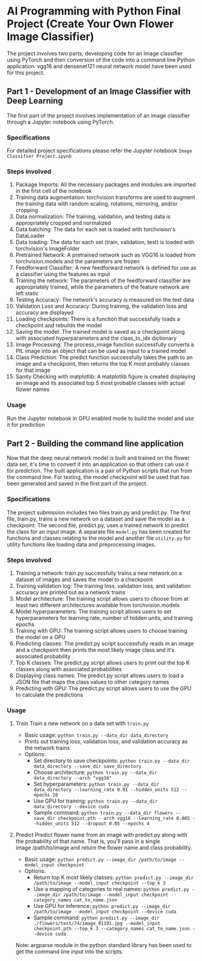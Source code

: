 # AI Programming with Python Final Project (Create Your Own Flower Image Classifier)

The project involves two parts, developing code for an image classifier using PyTorch and then conversion of the code into a command line Python application. vgg16 and densenet121 neural network model have been used for this project.

## Part 1 - Development of an Image Classifier with Deep Learning 

The first part of the project involves implementation of an image classifier through a Jupyter notebook using PyTorch.

### Specifications
For detailed project specifications please refer the Jupyter notebook ```Image Classifier Project.ipynb```

### Steps involved
1) Package Imports: All the necessary packages and modules are imported in the first cell of the notebook
2) Training data augmentation: torchvision transforms are used to augment the training data with random scaling, rotations, mirroring, and/or cropping
3) Data normalization: The training, validation, and testing data is appropriately cropped and normalized
4) Data batching: The data for each set is loaded with torchvision's DataLoader
5) Data loading: The data for each set (train, validation, test) is loaded with torchvision's ImageFolder
6) Pretrained Network: A pretrained network such as VGG16 is loaded from torchvision.models and the parameters are frozen
7) Feedforward Classifier: A new feedforward network is defined for use as a classifier using the features as input
8) Training the network: The parameters of the feedforward classifier are appropriately trained, while the parameters of the feature network are left static
9) Testing Accuracy: The network's accuracy is measured on the test data
10) Validation Loss and Accuracy: During training, the validation loss and accuracy are displayed
11) Loading checkpoints: There is a function that successfully loads a checkpoint and rebuilds the model
12) Saving the model: The trained model is saved as a checkpoint along with associated hyperparameters and the class_to_idx dictionary
13) Image Processing: The process_image function successfully converts a PIL image into an object that can be used as input to a trained model
14) Class Prediction: The predict function successfully takes the path to an image and a checkpoint, then returns the top K most probably classes for that image
15) Sanity Checking with matplotlib: A matplotlib figure is created displaying an image and its associated top 5 most probable classes with actual flower names

### Usage
Run the Jupyter notebook in GPU enabled mode to build the model and use it for prediction

## Part 2 - Building the command line application

Now that the deep neural network model is built and trained on the flower data set, it's time to convert it into an application so that others can use it for prediction. The built application is a pair of Python scripts that run from the command line. For testing, the model checkpoint will be used that has been generated and saved in the first part of the project.

### Specifications
The project submission includes two files train.py and predict.py. The first file, train.py, trains a new network on a dataset and save the model as a checkpoint. The second file, predict.py, uses a trained network to predict the class for an input image. A separate file ```model.py``` has been created for functions and classes relating to the model and another file ```utility.py``` for utility functions like loading data and preprocessing images.

### Steps involved
1) Training a network: train.py successfully trains a new network on a dataset of images and saves the model to a checkpoint
2) Training validation log: The training loss, validation loss, and validation accuracy are printed out as a network trains
3) Model architecture: The training script allows users to choose from at least two different architectures available from torchvision.models
4) Model hyperparameters: The training script allows users to set hyperparameters for learning rate, number of hidden units, and training epochs
5) Training with GPU: The training script allows users to choose training the model on a GPU
6) Predicting classes: The predict.py script successfully reads in an image and a checkpoint then prints the most likely image class and it's associated probability
7) Top K classes: The predict.py script allows users to print out the top K classes along with associated probabilities
8) Displaying class names: The predict.py script allows users to load a JSON file that maps the class values to other category names
9) Predicting with GPU: The predict.py script allows users to use the GPU to calculate the predictions

### Usage
1. Train
Train a new network on a data set with ```train.py```
    - Basic usage: ```python train.py --data_dir data_directory```
    - Prints out training loss, validation loss, and validation accuracy as the network trains
    - Options:
        - Set directory to save checkpoints: ```python train.py --data_dir data_directory --save_dir save_directory```
        - Choose architecture: ```python train.py --data_dir data_directory --arch "vgg16"```
        - Set hyperparameters: ```python train.py --data_dir data_directory --learning_rate 0.01 --hidden_units 512 --epochs 20```
        - Use GPU for training: ```python train.py --data_dir data_directory --device cuda```
        - Sample command: ```python train.py --data_dir flowers --save_dir checkpoint.pth --arch vgg16 --learning_rate 0.005 --hidden_units 512 --dropout 0.05 --epochs 4```
2. Predict
Predict flower name from an image with predict.py along with the probability of that name. That is, you'll pass in a single image /path/to/image and return the flower name and class probability.
    - Basic usage: ```python predict.py --image_dir /path/to/image --model_input checkpoint```
    - Options:
        - Return top K most likely classes: ```python predict.py --image_dir /path/to/image --model_input checkpoint --top_k 3```
        - Use a mapping of categories to real names: ```python predict.py --image_dir /path/to/image --model_input checkpoint --category_names cat_to_name.json```
        - Use GPU for inference: ```python predict.py --image_dir /path/to/image --model_input checkpoint --device cuda```
        - Sample command: ```python predict.py --image_dir ./flowers/test/74/image_01191.jpg --model_input checkpoint.pth --top_k 3 --category_names cat_to_name.json --device cuda```
        
	Note: argparse module in the python standard library has been used to get the command line input into the scripts.

